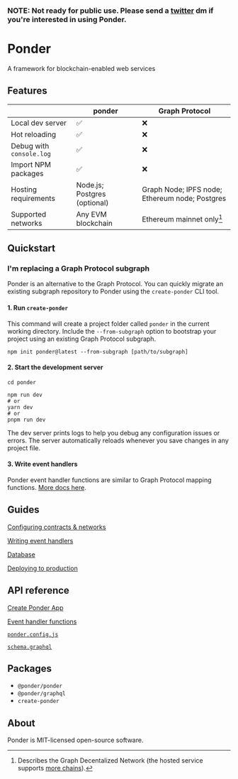 ### **NOTE: Not ready for public use. Please send a [twitter](https://twitter.com/0xOlias) dm if you're interested in using Ponder.**

# Ponder

A framework for blockchain-enabled web services

## Features

|                          | ponder                       | Graph Protocol                                 |
| ------------------------ | ---------------------------- | ---------------------------------------------- |
| Local dev server         | ✅                           | ❌                                             |
| Hot reloading            | ✅                           | ❌                                             |
| Debug with `console.log` | ✅                           | ❌                                             |
| Import NPM packages      | ✅                           | ❌                                             |
| Hosting requirements     | Node.js; Postgres (optional) | Graph Node; IPFS node; Ethereum node; Postgres |
| Supported networks       | Any EVM blockchain           | Ethereum mainnet only[^1]                      |

## Quickstart

### I'm replacing a Graph Protocol subgraph

Ponder is an alternative to the Graph Protocol. You can quickly migrate an existing subgraph repository to Ponder using the `create-ponder` CLI tool.

#### 1. Run `create-ponder`

This command will create a project folder called `ponder` in the current working directory. Include the `--from-subgraph` option to bootstrap your project using an existing Graph Protocol subgraph.

```
npm init ponder@latest --from-subgraph [path/to/subgraph]
```

#### 2. Start the development server

```shell
cd ponder
```

```shell
npm run dev
# or
yarn dev
# or
pnpm run dev
```

The dev server prints logs to help you debug any configuration issues or errors. The server automatically reloads whenever you save changes in any project file.

#### 3. Write event handlers

Ponder event handler functions are similar to Graph Protocol mapping functions. [More docs here](https://github.com/0xOlias/ponder/blob/main/docs/writing-event-handlers.md).

## Guides

[Configuring contracts & networks](https://github.com/0xOlias/ponder/blob/main/docs/event-sources-and-networks.md)

[Writing event handlers](https://github.com/0xOlias/ponder/blob/main/docs/writing-event-handlers.md)

[Database](https://github.com/0xOlias/ponder/blob/main/docs/database.md)

[Deploying to production](https://github.com/0xOlias/ponder/blob/main/docs/deploying-to-production.md)

## API reference

[Create Ponder App](https://github.com/0xOlias/ponder/blob/main/docs/api-reference/create-ponder.md)

[Event handler functions](https://github.com/0xOlias/ponder/blob/main/docs/api-reference/event-handlers.md)

[`ponder.config.js`](https://github.com/0xOlias/ponder/blob/main/docs/api-reference/ponder-config-js.md)

[`schema.graphql`](https://github.com/0xOlias/ponder/blob/main/docs/api-reference/schema-graphql.md)

## Packages

- `@ponder/ponder`
- `@ponder/graphql`
- `create-ponder`

## About

Ponder is MIT-licensed open-source software.

[^1]: Describes the Graph Decentalized Network (the hosted service supports [more chains](https://thegraph.com/docs/en/deploying/deploying-a-subgraph-to-hosted/)).
